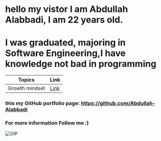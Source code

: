 # hello my vistor I am Abdullah Alabbadi, I am 22 years old.

# I was graduated, majoring in Software Engineering,I have knowledge not bad in programming

| Topics         | Link             |
| -------------- | ---------------- |
| Growth mindset | [Link](read1.md) |

### this my GitHub portfolio page: https://github.com/Abdullah-Alabbadi

### For more information Follow me :)

![OIP](https://user-images.githubusercontent.com/81149054/112167238-f7c58780-8bf8-11eb-9812-95aecbcc5826.jpg)
